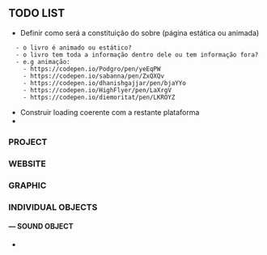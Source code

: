 ## TODO LIST

- Definir como será a constituição do sobre (página estática ou animada)
```
  - o livro é animado ou estático?
  - o livro tem toda a informação dentro dele ou tem informação fora?
  - e.g animação:
    - https://codepen.io/Podgro/pen/yeEqPW
    - https://codepen.io/sabanna/pen/ZxQXQv
    - https://codepen.io/dhanishgajjar/pen/bjaYYo
    - https://codepen.io/HighFlyer/pen/LaXrgV
    - https://codepen.io/diemoritat/pen/LKROYZ
```
- Construir loading coerente com a restante plataforma
-









































### PROJECT

### WEBSITE

### GRAPHIC

### INDIVIDUAL OBJECTS

#### — SOUND OBJECT
-
